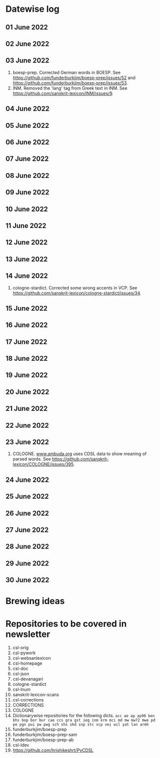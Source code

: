 # Datewise log

## 01 June 2022

## 02 June 2022

## 03 June 2022

1. boesp-prep. Corrected German words in BOESP. See https://github.com/funderburkjim/boesp-prep/issues/52 and https://github.com/funderburkjim/boesp-prep/issues/53.
2. INM. Removed the 'lang' tag from Greek text in INM. See https://github.com/sanskrit-lexicon/INM/issues/9.

## 04 June 2022

## 05 June 2022

## 06 June 2022

## 07 June 2022

## 08 June 2022

## 09 June 2022

## 10 June 2022

## 11 June 2022

## 12 June 2022

## 13 June 2022

## 14 June 2022

1. cologne-stardict. Corrected some wrong accents in VCP. See https://github.com/sanskrit-lexicon/cologne-stardict/issues/34.

## 15 June 2022

## 16 June 2022

## 17 June 2022

## 18 June 2022

## 19 June 2022

## 20 June 2022

## 21 June 2022

## 22 June 2022

## 23 June 2022

1. COLOGNE. www.ambuda.org uses CDSL data to show meaning of parsed words. See https://github.com/sanskrit-lexicon/COLOGNE/issues/395.

## 24 June 2022

## 25 June 2022

## 26 June 2022

## 27 June 2022

## 28 June 2022

## 29 June 2022

## 30 June 2022


# Brewing ideas

# Repositories to be covered in newsletter

1. csl-orig
2. csl-pywork
3. csl-websanlexicon
4. csl-homepage
5. csl-doc
6. csl-json
7. csl-devanagari
8. cologne-stardict
9. csl-lnum
10. sanskrit-lexicon-scans
11. csl-corrections
12. CORRECTIONS
13. COLOGNE
14. Dictionarywise repositories for the following dicts. 
`acc ae ap ap90 ben bhs bop bor bur cae ccs gra gst ieg inm krm mci md mw mw72 mwe pd pe pgn pui pw pwg sch shs skd snp stc vcp vei wil yat lan armh`
15. funderburkjim/boesp-prep
16. funderburkjim/boesp-prep-sam
17. funderburkjim/boesp-prep-ab
18. csl-ldev
19. https://github.com/hrishikeshrt/PyCDSL
